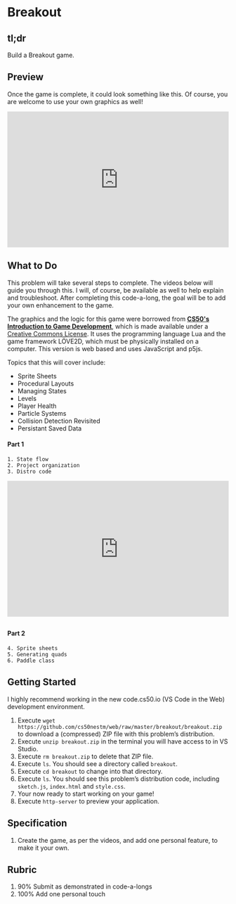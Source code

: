 # Breakout

## tl;dr
Build a Breakout game.

## Preview
Once the game is complete, it could look something like this. Of course, you are welcome to use your own graphics as well!

<style type="text/css">
.iframe_container {
	position: relative;
	padding-bottom: 56.25%; 
	padding-top: 25px;
	height: 0;
	margin-bottom: 30px;
}

.iframe_container iframe {
	position: absolute;
	top: 0;
	left: 0;
	width: 100%;
	height: 100%;
}
</style>

<div class="iframe_container">
  <iframe src="https://www.youtube.com/embed/QQm50ZCrEVU?modestbranding=1&amp;rel=0&amp;showinfo=0" frameborder="0" allow="accelerometer; autoplay; encrypted-media; gyroscope; picture-in-picture" allowfullscreen=""> </iframe>
</div>

## What to Do
This problem will take several steps to complete. The videos below will guide you through this. I will, of course, be available as well to help explain and troubleshoot. After completing this code-a-long, the goal will be to add your own enhancement to the game.

The graphics and the logic for this game were borrowed from [**CS50's Introduction to Game Development**](https://cs50.harvard.edu/games/2018/), which is made available under a [Creative Commons License](https://cs50.harvard.edu/games/2018/license). It uses the programming language Lua and the game framework LÖVE2D, which must be physically installed on a computer. This version is web based and uses JavaScript and p5js.

Topics that this will cover include:
* Sprite Sheets
* Procedural Layouts
* Managing States
* Levels
* Player Health
* Particle Systems
* Collision Detection Revisited 
* Persistant Saved Data

#### Part 1 
	1. State flow
	2. Project organization
	3. Distro code
	
<div class="iframe_container">
  <iframe src="https://www.youtube.com/embed/OleQ2oFU4Zk?modestbranding=1&amp;rel=0&amp;showinfo=0" frameborder="0" allow="accelerometer; autoplay; encrypted-media; gyroscope; picture-in-picture" allowfullscreen=""> </iframe>
</div>

#### Part 2
	4. Sprite sheets
	5. Generating quads
	6. Paddle class
	

<!-- #### Part 2
	3. Creating the bird class.
	4. Adding gravity
	5. Adding anti-gravity
	
<div class="iframe_container">
  <iframe src="https://www.youtube.com/embed/TTfw_ewULdw?modestbranding=1&amp;rel=0&amp;showinfo=0" frameborder="0" allow="accelerometer; autoplay; encrypted-media; gyroscope; picture-in-picture" allowfullscreen=""> </iframe>
</div>

		
#### Part 3
	6. Creating the pipe class.
	
<div class="iframe_container">
  <iframe src="https://www.youtube.com/embed/1Hho76hT48w?modestbranding=1&amp;rel=0&amp;showinfo=0" frameborder="0" allow="accelerometer; autoplay; encrypted-media; gyroscope; picture-in-picture" allowfullscreen=""> </iframe>
</div>	
	
#### Part 4	
	7. Infinite pipes.
	8. Pairs of pipes.
	
<div class="iframe_container">
  <iframe src="https://www.youtube.com/embed/cbgDjru5OGc?modestbranding=1&amp;rel=0&amp;showinfo=0" frameborder="0" allow="accelerometer; autoplay; encrypted-media; gyroscope; picture-in-picture" allowfullscreen=""> </iframe>
</div>	
	
	
#### Part 5
	9.  Controlling the placement of the pipe gap.
	10. Adding the collision algorithm.
	
<div class="iframe_container">
  <iframe src="https://www.youtube.com/embed/TAw4S1ANRvk?modestbranding=1&amp;rel=0&amp;showinfo=0" frameborder="0" allow="accelerometer; autoplay; encrypted-media; gyroscope; picture-in-picture" allowfullscreen=""> </iframe>
</div>		
		
#### Part 6	
	11. Using gameState
	12. Adding the title, countdown, play and done gameStates
	
<div class="iframe_container">
  <iframe src="https://www.youtube.com/embed/HH2wyDZHVTw?modestbranding=1&amp;rel=0&amp;showinfo=0" frameborder="0" allow="accelerometer; autoplay; encrypted-media; gyroscope; picture-in-picture" allowfullscreen=""> </iframe>
</div>	

#### Part 7
	13. Scoring points
	14. Audio update
	
*Note: In the video the sound doesn't play, but as soon as I stopped recording the sound played perfectly!*	
	
<div class="iframe_container">
  <iframe src="https://www.youtube.com/embed/sveIrq06gco?modestbranding=1&amp;rel=0&amp;showinfo=0" frameborder="0" allow="accelerometer; autoplay; encrypted-media; gyroscope; picture-in-picture" allowfullscreen=""> </iframe>
</div>	

Congratulations! You are all done! See if you can enhance it now and add additional levels! -->
	
## Getting Started
I highly recommend working in the new code.cs50.io (VS Code in the Web) development environment.

1. Execute `wget https://github.com/cs50nestm/web/raw/master/breakout/breakout.zip` to download a (compressed) ZIP file with this problem’s distribution.
5. Execute `unzip breakout.zip` in the terminal you will have access to in VS Studio.
6. Execute `rm breakout.zip` to delete that ZIP file.
7. Execute `ls`. You should see a directory called `breakout`.
8. Execute `cd breakout` to change into that directory.
9. Execute `ls`. You should see this problem’s distribution code, including `sketch.js`, `index.html` and `style.css`.
12. Your now ready to start working on your game!
13. Execute `http-server` to preview your application.

## Specification

1. Create the game, as per the videos, and add one personal feature, to make it your own.

## Rubric

1. 90% Submit as demonstrated in code-a-longs
2. 100% Add one personal touch
